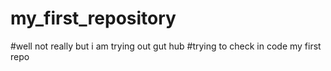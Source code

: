 # my_first_repository
#well not really but i am trying out gut hub
#trying to check in code
my first repo
